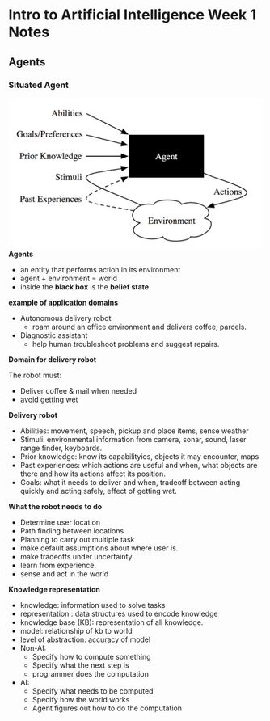 # Intro to Artificial Intelligence Week 1 Notes

## Agents

### Situated Agent
![alt text](diagrams/situated_agent.png)
**Agents**
- an entity that performs action in its environment
- agent + environment = world
- inside the **black box** is the **belief state**

**example of application domains**
- Autonomous delivery robot
    - roam around an office environment and delivers coffee, parcels.
-  Diagnostic assistant
    - help human troubleshoot problems and suggest repairs.

**Domain for delivery robot**

The robot must:
- Deliver coffee & mail when needed
- avoid getting wet

**Delivery robot**
- Abilities: movement, speech, pickup and place items, sense weather
- Stimuli: environmental information from camera, sonar, sound, laser range finder, keyboards.
- Prior knowledge: know its capabilityies, objects it may encounter, maps
- Past experiences: which actions are useful and when, what objects are there and how its actions affect its position.
- Goals: what it needs to deliver and when, tradeoff between acting quickly and acting safely, effect of getting wet.

**What the robot needs to do**  
- Determine user location
- Path finding between locations
- Planning to carry out multiple task
- make default assumptions about where user is.
- make tradeoffs under uncertainty.
- learn from experience.
- sense and act in the world

**Knowledge representation**
- knowledge: information used to solve tasks
- representation : data structures used to encode knowledge
- knowledge base (KB): representation of all knowledge.
- model: relationship of kb to world
- level of abstraction: accuracy of model
- Non-AI:
    - Specify how to compute something
    - Specify what the next step is
    - programmer does the computation
- AI:
    - Specify what needs to be computed
    - Specify how the world works
    - Agent figures out how to do the computation


